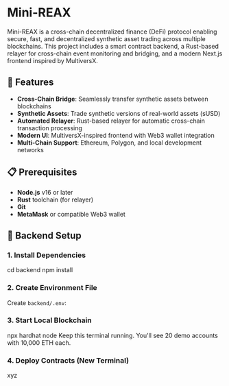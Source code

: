 # Mini-REAX

Mini-REAX is a cross-chain decentralized finance (DeFi) protocol enabling secure, fast, and decentralized synthetic asset trading across multiple blockchains. This project includes a smart contract backend, a Rust-based relayer for cross-chain event monitoring and bridging, and a modern Next.js frontend inspired by MultiversX.


## 🚀 Features

- **Cross-Chain Bridge**: Seamlessly transfer synthetic assets between blockchains
- **Synthetic Assets**: Trade synthetic versions of real-world assets (sUSD)
- **Automated Relayer**: Rust-based relayer for automatic cross-chain transaction processing
- **Modern UI**: MultiversX-inspired frontend with Web3 wallet integration
- **Multi-Chain Support**: Ethereum, Polygon, and local development networks

## 📋 Prerequisites

- **Node.js** v16 or later
- **Rust** toolchain (for relayer)
- **Git**
- **MetaMask** or compatible Web3 wallet

## 🔧 Backend Setup

### 1. Install Dependencies
cd backend
npm install


### 2. Create Environment File
Create `backend/.env`:


### 3. Start Local Blockchain
npx hardhat node
Keep this terminal running. You'll see 20 demo accounts with 10,000 ETH each.

### 4. Deploy Contracts (New Terminal)

xyz